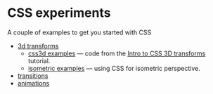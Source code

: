 # CSS experiments

A couple of examples to get you started with CSS

- [3d transforms](https://www.w3schools.com/css/css3_3dtransforms.asp) 
	- [css3d examples](./ccs3d) — code from the [Intro to CSS 3D transforms](https://3dtransforms.desandro.com/) tutorial.
	- [isometric examples](./isometric) — using CSS for isometric perspective.
- [transitions](https://www.w3schools.com/css/css3_transitions.asp) 
- [animations](https://www.w3schools.com/css/css3_animations.asp)
